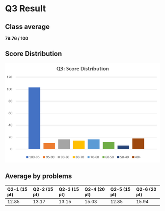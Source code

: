 # Q3 Result

## Class average 

**79.76 / 100**

## Score Distribution
![](img/q3_score_dist.png)

## Average by problems
|Q2-1 (15 pt)|Q2-2 (15 pt)|Q2-3 (15 pt)|Q2-4 (20 pt)|Q2-5 (15 pt)|Q2-6 (20 pt)|
|:---|:---|:---|:---|:---|:---|
|12.85|13.17|13.15|15.03|12.85|15.94|


